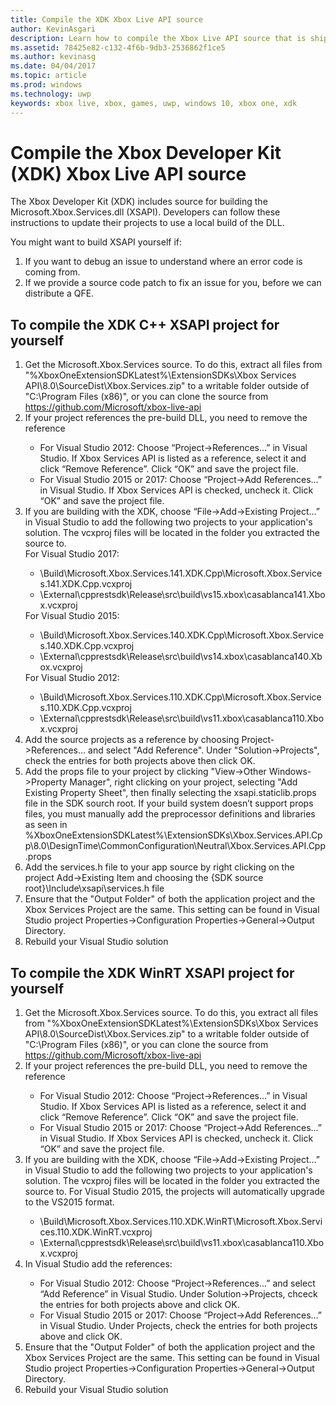 ```yaml
---
title: Compile the XDK Xbox Live API source
author: KevinAsgari
description: Learn how to compile the Xbox Live API source that is shipped with the Xbox Developer Kit (XDK).
ms.assetid: 78425e82-c132-4f6b-9db3-2536862f1ce5
ms.author: kevinasg
ms.date: 04/04/2017
ms.topic: article
ms.prod: windows
ms.technology: uwp
keywords: xbox live, xbox, games, uwp, windows 10, xbox one, xdk
---
```


# Compile the Xbox Developer Kit (XDK) Xbox Live API source

The Xbox Developer Kit (XDK) includes source for building the Microsoft.Xbox.Services.dll (XSAPI). Developers can follow these instructions to update their projects to use a local build of the DLL.

You might want to build XSAPI yourself if:
1. If you want to debug an issue to understand where an error code is coming from.
1. If we provide a source code patch to fix an issue for you, before we can distribute a QFE.

## To compile the XDK C++ XSAPI project for yourself

<ol>
  <li> Get the Microsoft.Xbox.Services source. To do this, extract all files from "%XboxOneExtensionSDKLatest%\ExtensionSDKs\Xbox Services API\8.0\SourceDist\Xbox.Services.zip" to a writable folder outside of "C:\Program Files (x86)", or you can clone the source from <a href ="https://github.com/Microsoft/xbox-live-api">https://github.com/Microsoft/xbox-live-api</a></li>
  <li> If your project references the pre-build DLL, you need to remove the reference</li>
    <ul>
      <li> For Visual Studio 2012: Choose “Project->References...” in Visual Studio. If Xbox Services API is listed as a reference, select it and click “Remove Reference”. Click “OK” and save the project file.</li>
      <li> For Visual Studio 2015 or 2017: Choose “Project->Add References…” in Visual Studio. If Xbox Services API is checked, uncheck it. Click “OK” and save the project file.</li>
    </ul>
  <li> If you are building with the XDK, choose “File->Add->Existing Project…” in Visual Studio to add the following two projects to your application's solution. The vcxproj files will be located in the folder you extracted the source to.</li>
    For Visual Studio 2017:
    <ul>
      <li>\Build\Microsoft.Xbox.Services.141.XDK.Cpp\Microsoft.Xbox.Services.141.XDK.Cpp.vcxproj</li>   <li>\External\cpprestsdk\Release\src\build\vs15.xbox\casablanca141.Xbox.vcxproj</li>
    </ul>
    For Visual Studio 2015:
    <ul>
      <li>\Build\Microsoft.Xbox.Services.140.XDK.Cpp\Microsoft.Xbox.Services.140.XDK.Cpp.vcxproj</li> <li>\External\cpprestsdk\Release\src\build\vs14.xbox\casablanca140.Xbox.vcxproj</li>
    </ul>
    For Visual Studio 2012:
    <ul>
      <li>\Build\Microsoft.Xbox.Services.110.XDK.Cpp\Microsoft.Xbox.Services.110.XDK.Cpp.vcxproj</li> <li>\External\cpprestsdk\Release\src\build\vs11.xbox\casablanca110.Xbox.vcxproj</li>
    </ul>
    <li> Add the source projects as a reference by choosing Project->References... and select "Add Reference". Under "Solution->Projects", check the entries for both projects above then click OK.</li>
    <li> Add the props file to your project by clicking "View->Other Windows->Property Manager", right clicking on your project, selecting "Add Existing Property Sheet", then finally selecting the xsapi.staticlib.props file in the SDK sourch root.  If your build system doesn’t support props files, you must manually add the preprocessor definitions and libraries as seen in %XboxOneExtensionSDKLatest%\ExtensionSDKs\Xbox.Services.API.Cpp\8.0\DesignTime\CommonConfiguration\Neutral\Xbox.Services.API.Cpp.props</li>
    <li> Add the services.h file to your app source by right clicking on the project Add->Existing Item and choosing the {SDK source root}\Include\xsapi\services.h file</li>
    <li> Ensure that the "Output Folder" of both the application project and the Xbox Services Project are the same. This setting can be found in Visual Studio project Properties->Configuration Properties->General->Output Directory.</li>
    <li> Rebuild your Visual Studio solution</li>
</ol>

## To compile the XDK WinRT XSAPI project for yourself

<ol>
  <li> Get the Microsoft.Xbox.Services source. To do this, you extract all files from "%XboxOneExtensionSDKLatest%\ExtensionSDKs\Xbox Services API\8.0\SourceDist\Xbox.Services.zip" to a writable folder outside of "C:\Program Files (x86)", or you can clone the source from <a href ="https://github.com/Microsoft/xbox-live-api">https://github.com/Microsoft/xbox-live-api</a></li>
  <li> If your project references the pre-build DLL, you need to remove the reference</li>
    <ul>
      <li> For Visual Studio 2012: Choose “Project->References...” in Visual Studio. If Xbox Services API is listed as a reference, select it and click “Remove Reference”. Click “OK” and save the project file.</li>
      <li> For Visual Studio 2015 or 2017: Choose “Project->Add References…” in Visual Studio. If Xbox Services API is checked, uncheck it. Click “OK” and save the project file.</li>
    </ul>
  <li> If you are building with the XDK, choose “File->Add->Existing Project…” in Visual Studio to add the following two projects to your application's solution. The vcxproj files will be located in the folder you extracted the source to.  For Visual Studio 2015, the projects will automatically upgrade to the VS2015 format.</li>
    <ul>
      <li>\Build\Microsoft.Xbox.Services.110.XDK.WinRT\Microsoft.Xbox.Services.110.XDK.WinRT.vcxproj</li> <li>\External\cpprestsdk\Release\src\build\vs11.xbox\casablanca110.Xbox.vcxproj</li>
    </ul>
  <li> In Visual Studio add the references:</li>
    <ul>
      <li> For Visual Studio 2012: Choose “Project->References...” and select “Add Reference” in Visual Studio. Under Solution->Projects, chceck the entries for both projects above and click OK.</li>
      <li> For Visual Studio 2015 or 2017: Choose “Project->Add References…” in Visual Studio. Under Projects, check the entries for both projects above and click OK.</li>
    </ul>
  <li> Ensure that the "Output Folder" of both the application project and the Xbox Services Project are the same. This setting can be found in Visual Studio project Properties->Configuration Properties->General->Output Directory.</li>
  <li> Rebuild your Visual Studio solution</li>
</ol>
